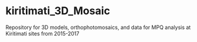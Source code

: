 # kiritimati_3D_Mosaic
Repository for 3D models, orthophotomosaics, and data for MPQ analysis at Kiritimati sites from 2015-2017

